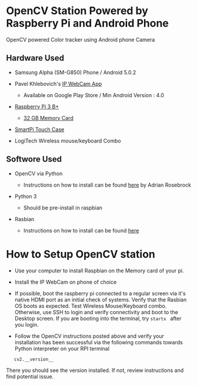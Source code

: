 # OpenCV Station Powered by Raspberry Pi and Android Phone
OpenCV powered Color tracker using Android phone Camera


## Hardware Used

- Samsung Alpha (SM-G850) Phone / Android 5.0.2

- Pavel Khlebovich's [IP WebCam App](https://play.google.com/store/apps/details?id=com.pas.webcam&hl=en_US)
    - Available on Google Play Store / Min Android Version : 4.0

- [Raspberry Pi 3 B+](https://www.raspberrypi.org/products/raspberry-pi-3-model-b-plus/)
    - [32 GB Memory Card](https://www.amazon.com/gp/product/B06XWN9Q99/ref=ppx_yo_dt_b_search_asin_title?ie=UTF8&psc=1)

- [SmartPi Touch Case](https://www.amazon.com/gp/product/B01HV97F64/ref=ppx_yo_dt_b_search_asin_title?ie=UTF8&psc=1)

- LogiTech Wireless mouse/keyboard Combo

## Softwore Used
- OpenCV via Python
    - Instructions on how to install can be found [here](https://www.pyimagesearch.com/2018/09/26/install-opencv-4-on-your-raspberry-pi/) by Adrian Rosebrock

- Python 3
    - Should be pre-install in raspbian

- Rasbian
    - Instructions on how to install can be found [here](https://www.raspberrypi.org/documentation/installation/installing-images/README.md)



# How to Setup OpenCV station

 * Use your computer to install Raspbian on the Memory card of your pi.

 * Install the IP WebCam on phone of choice

 * If possible, boot the raspberry pi connected to a regular screen via it's native HDMI port as an initial check of systems. Verify that the Rasbian OS boots as expected. Test Wireless Mouse/Keyboard combo. Otherwise, use SSH to login and verify connectivity and boot to the Desktop screen. If you are booting into the terminal, try ```startx	``` after you login.

 * Follow the OpenCV instructions posted above and verify your installation has been successful via the following commands towards Python interpreter on your RPI terminal

 ``` import cv2
    cv2.__version__
```
There you should see the version installed. If not, review instructions and find potential issue.
